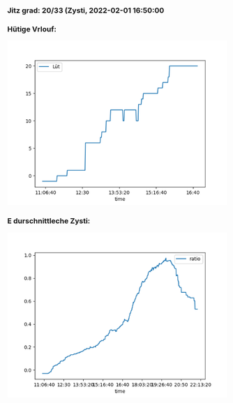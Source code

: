 ### Jitz grad: 20/33 (Zysti, 2022-02-01 16:50:00

### Hütige Vrlouf:
![Graph](Today.png)

### E durschnittleche Zysti:
![Graph](Zysti.png)